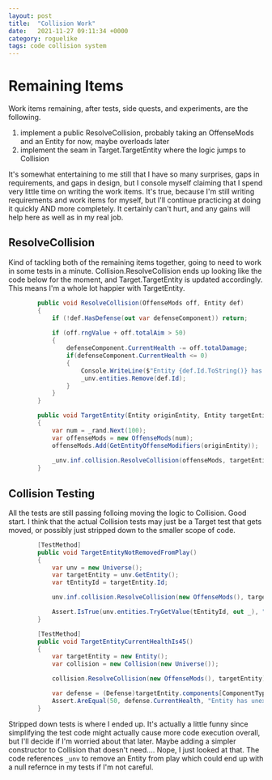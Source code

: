 ```yaml
---
layout: post
title:  "Collision Work"
date:   2021-11-27 09:11:34 +0000
category: roguelike
tags: code collision system
---
```


# Remaining Items
Work items remaining, after tests, side quests, and experiments, are the following.  

1. implement a public ResolveCollision, probably taking an OffenseMods and an Entity for now, maybe overloads later
1. implement the seam in Target.TargetEntity where the logic jumps to Collision

It's somewhat entertaining to me still that I have so many surprises, gaps in requirements, and gaps in design, but I console myself claiming that I spend very little time on writing the work items. It's true, because I'm still writing requirements and work items for myself, but I'll continue practicing at doing it quickly AND more completely. It certainly can't hurt, and any gains will help here as well as in my real job.  

## ResolveCollision
Kind of tackling both of the remaining items together, going to need to work in some tests in a minute. Collision.ResolveCollision ends up looking like the code below for the moment, and Target.TargetEntity is updated accordingly. This means I'm a whole lot happier with TargetEntity.  

``` csharp
        public void ResolveCollision(OffenseMods off, Entity def)
        {
            if (!def.HasDefense(out var defenseComponent)) return;
            
            if (off.rngValue + off.totalAim > 50)
            {
                defenseComponent.CurrentHealth -= off.totalDamage;
                if(defenseComponent.CurrentHealth <= 0)
                {
                    Console.WriteLine($"Entity {def.Id.ToString()} has been removed from play!");
                    _unv.entities.Remove(def.Id);
                }
            }
        }

        public void TargetEntity(Entity originEntity, Entity targetEntity)
        {
            var num = _rand.Next(100);
            var offenseMods = new OffenseMods(num);
            offenseMods.Add(GetEntityOffenseModifiers(originEntity));
            
            _unv.inf.collision.ResolveCollision(offenseMods, targetEntity);
        }
```

## Collision Testing
All the tests are still passing folloing moving the logic to Collision. Good start. I think that the actual Collision tests may just be a Target test that gets moved, or possibly just stripped down to the smaller scope of code.  

``` csharp
        [TestMethod]
        public void TargetEntityNotRemovedFromPlay()
        {
            var unv = new Universe();
            var targetEntity = unv.GetEntity();
            var tEntityId = targetEntity.Id;

            unv.inf.collision.ResolveCollision(new OffenseMods(), targetEntity);

            Assert.IsTrue(unv.entities.TryGetValue(tEntityId, out _), "Targeted Entity unexpectedly removed from play.");
        }

        [TestMethod]
        public void TargetEntityCurrentHealthIs45()
        {
            var targetEntity = new Entity();
            var collision = new Collision(new Universe());

            collision.ResolveCollision(new OffenseMods(), targetEntity);

            var defense = (Defense)targetEntity.components[ComponentType.Defense];
            Assert.AreEqual(50, defense.CurrentHealth, "Entity has unexpected CurrentHealth");
        }
```

Stripped down tests is where I ended up. It's actually a little funny since simplifying the test code might actually cause more code execution overall, but I'll decide if I'm worried about that later. Maybe adding a simpler constructor to Collision that doesn't need.... Nope, I just looked at that. The code references ```_unv``` to remove an Entity from play which could end up with a null refernce in my tests if I'm not careful.  
